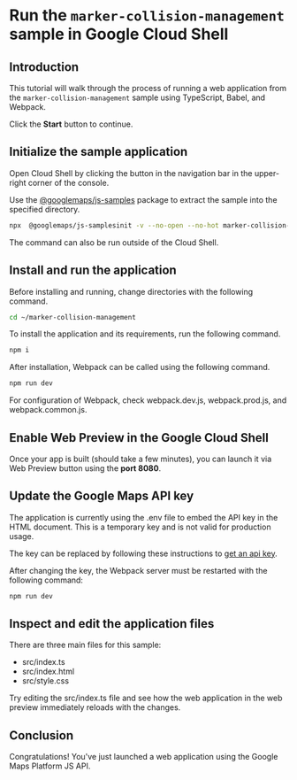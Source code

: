 # Run the `marker-collision-management` sample in Google Cloud Shell

<walkthrough-tutorial-duration duration="10"/>

## Introduction

This tutorial will walk through the process of running a web application from
the `marker-collision-management` sample using TypeScript, Babel, and Webpack.

Click the **Start** button to continue.

## Initialize the sample application

Open Cloud Shell by clicking the
<walkthrough-cloud-shell-icon></walkthrough-cloud-shell-icon> button in the
navigation bar in the upper-right corner of the console.

Use the [@googlemaps/js-samples](https://www.npmjs.com/package/@googlemaps/js-samples) package to 
extract the sample into the specified directory.

```bash
npx  @googlemaps/js-samplesinit -v --no-open --no-hot marker-collision-management ~/marker-collision-management
```

The command can also be run outside of the Cloud Shell.

## Install and run the application

Before installing and running, change directories with the following command.

```bash
cd ~/marker-collision-management
```

To install the application and its requirements, run the following command.

```bash
npm i
```

After installation, Webpack can be called using the following command.

```bash
npm run dev
```

For configuration of Webpack, check
<walkthrough-editor-open-file filePath="marker-collision-management/webpack.dev.js">webpack.dev.js</walkthrough-editor-open-file>,
<walkthrough-editor-open-file filePath="marker-collision-management/webpack.prod.js">webpack.prod.js</walkthrough-editor-open-file>,
and
<walkthrough-editor-open-file filePath="marker-collision-management/webpack.common.js">webpack.common.js</walkthrough-editor-open-file>.

## Enable Web Preview in the Google Cloud Shell

Once your app is built (should take a few minutes), you can launch it via
<walkthrough-spotlight-pointer target="cloudshell" spotlightId="devshell-web-preview-button">Web
Preview button</walkthrough-spotlight-pointer> using the **port 8080**.

## Update the Google Maps API key

The application is currently using the
<walkthrough-editor-open-file filePath="marker-collision-management/.env">.env</walkthrough-editor-open-file>
file to embed the API key in the HTML document. This is a temporary key and is
not valid for production usage.

The key can be replaced by following these instructions to
[get an api key](https://developers.google.com/maps/documentation/javascript/get-api-key).

After changing the key, the Webpack server must be restarted with the following
command:

```bash
npm run dev
```

## Inspect and edit the application files

There are three main files for this sample:

*   <walkthrough-editor-open-file filePath="marker-collision-management/src/index.ts">src/index.ts</walkthrough-editor-open-file>
*   <walkthrough-editor-open-file filePath="marker-collision-management/src/index.html">src/index.html</walkthrough-editor-open-file>
*   <walkthrough-editor-open-file filePath="marker-collision-management/src/style.css">src/style.css</walkthrough-editor-open-file>

Try editing the <walkthrough-editor-open-file filePath="marker-collision-management/src/index.ts">src/index.ts</walkthrough-editor-open-file> file and see how the web application in the web preview immediately reloads with the changes.

## Conclusion

<walkthrough-conclusion-trophy></walkthrough-conclusion-trophy>

Congratulations! You've just launched a web application using the Google Maps
Platform JS API.
